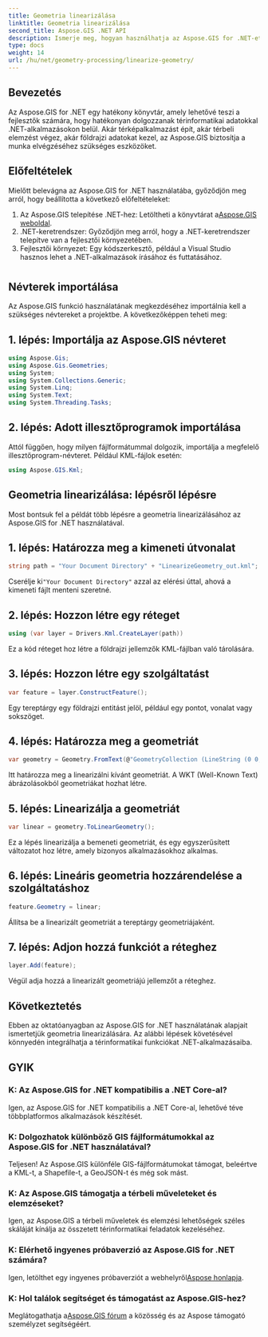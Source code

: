 ```yaml
---
title: Geometria linearizálása
linktitle: Geometria linearizálása
second_title: Aspose.GIS .NET API
description: Ismerje meg, hogyan használhatja az Aspose.GIS for .NET-et a térinformatikai adatok hatékony kezeléséhez, a térbeli elemzések elvégzéséhez és a földrajzi adatok manipulálásához a .NET-alkalmazásokon belül.
type: docs
weight: 14
url: /hu/net/geometry-processing/linearize-geometry/
---
```

## Bevezetés
Az Aspose.GIS for .NET egy hatékony könyvtár, amely lehetővé teszi a fejlesztők számára, hogy hatékonyan dolgozzanak térinformatikai adatokkal .NET-alkalmazásokon belül. Akár térképalkalmazást épít, akár térbeli elemzést végez, akár földrajzi adatokat kezel, az Aspose.GIS biztosítja a munka elvégzéséhez szükséges eszközöket.
## Előfeltételek
Mielőtt belevágna az Aspose.GIS for .NET használatába, győződjön meg arról, hogy beállította a következő előfeltételeket:
1. Az Aspose.GIS telepítése .NET-hez: Letöltheti a könyvtárat a[Aspose.GIS weboldal](https://releases.aspose.com/gis/net/).
2. .NET-keretrendszer: Győződjön meg arról, hogy a .NET-keretrendszer telepítve van a fejlesztői környezetében.
3. Fejlesztői környezet: Egy kódszerkesztő, például a Visual Studio hasznos lehet a .NET-alkalmazások írásához és futtatásához.
#
## Névterek importálása
Az Aspose.GIS funkció használatának megkezdéséhez importálnia kell a szükséges névtereket a projektbe. A következőképpen teheti meg:
## 1. lépés: Importálja az Aspose.GIS névteret
```csharp
using Aspose.Gis;
using Aspose.Gis.Geometries;
using System;
using System.Collections.Generic;
using System.Linq;
using System.Text;
using System.Threading.Tasks;
```
## 2. lépés: Adott illesztőprogramok importálása
Attól függően, hogy milyen fájlformátummal dolgozik, importálja a megfelelő illesztőprogram-névteret. Például KML-fájlok esetén:
```csharp
using Aspose.GIS.Kml;
```
## Geometria linearizálása: lépésről lépésre
Most bontsuk fel a példát több lépésre a geometria linearizálásához az Aspose.GIS for .NET használatával.
## 1. lépés: Határozza meg a kimeneti útvonalat
```csharp
string path = "Your Document Directory" + "LinearizeGeometry_out.kml";
```
 Cserélje ki`"Your Document Directory"` azzal az elérési úttal, ahová a kimeneti fájlt menteni szeretné.
## 2. lépés: Hozzon létre egy réteget
```csharp
using (var layer = Drivers.Kml.CreateLayer(path))
```
Ez a kód réteget hoz létre a földrajzi jellemzők KML-fájlban való tárolására.
## 3. lépés: Hozzon létre egy szolgáltatást
```csharp
var feature = layer.ConstructFeature();
```
Egy tereptárgy egy földrajzi entitást jelöl, például egy pontot, vonalat vagy sokszöget.
## 4. lépés: Határozza meg a geometriát
```csharp
var geometry = Geometry.FromText(@"GeometryCollection (LineString (0 0, 1 1, 2 0),CompoundCurve ((4 0, 5 1), CircularString (5 1, 6 2, 7 1)))");
```
Itt határozza meg a linearizálni kívánt geometriát. A WKT (Well-Known Text) ábrázolásokból geometriákat hozhat létre.
## 5. lépés: Linearizálja a geometriát
```csharp
var linear = geometry.ToLinearGeometry();
```
Ez a lépés linearizálja a bemeneti geometriát, és egy egyszerűsített változatot hoz létre, amely bizonyos alkalmazásokhoz alkalmas.
## 6. lépés: Lineáris geometria hozzárendelése a szolgáltatáshoz
```csharp
feature.Geometry = linear;
```
Állítsa be a linearizált geometriát a tereptárgy geometriájaként.
## 7. lépés: Adjon hozzá funkciót a réteghez
```csharp
layer.Add(feature);
```
Végül adja hozzá a linearizált geometriájú jellemzőt a réteghez.

## Következtetés
Ebben az oktatóanyagban az Aspose.GIS for .NET használatának alapjait ismertetjük geometria linearizálására. Az alábbi lépések követésével könnyedén integrálhatja a térinformatikai funkciókat .NET-alkalmazásaiba.
## GYIK
### K: Az Aspose.GIS for .NET kompatibilis a .NET Core-al?
Igen, az Aspose.GIS for .NET kompatibilis a .NET Core-al, lehetővé téve többplatformos alkalmazások készítését.
### K: Dolgozhatok különböző GIS fájlformátumokkal az Aspose.GIS for .NET használatával?
Teljesen! Az Aspose.GIS különféle GIS-fájlformátumokat támogat, beleértve a KML-t, a Shapefile-t, a GeoJSON-t és még sok mást.
### K: Az Aspose.GIS támogatja a térbeli műveleteket és elemzéseket?
Igen, az Aspose.GIS a térbeli műveletek és elemzési lehetőségek széles skáláját kínálja az összetett térinformatikai feladatok kezeléséhez.
### K: Elérhető ingyenes próbaverzió az Aspose.GIS for .NET számára?
 Igen, letölthet egy ingyenes próbaverziót a webhelyről[Aspose honlapja](https://releases.aspose.com/).
### K: Hol találok segítséget és támogatást az Aspose.GIS-hez?
 Meglátogathatja a[Aspose.GIS fórum](https://forum.aspose.com/c/gis/33) a közösség és az Aspose támogató személyzet segítségéért.